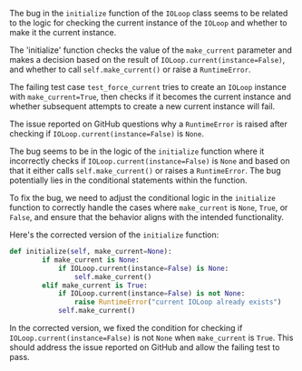 The bug in the `initialize` function of the `IOLoop` class seems to be related to the logic for checking the current instance of the `IOLoop` and whether to make it the current instance. 

The 'initialize' function checks the value of the `make_current` parameter and makes a decision based on the result of `IOLoop.current(instance=False)`, and whether to call `self.make_current()` or raise a `RuntimeError`.

The failing test case `test_force_current` tries to create an `IOLoop` instance with `make_current=True`, then checks if it becomes the current instance and whether subsequent attempts to create a new current instance will fail.

The issue reported on GitHub questions why a `RuntimeError` is raised after checking if `IOLoop.current(instance=False)` is `None`.

The bug seems to be in the logic of the `initialize` function where it incorrectly checks if `IOLoop.current(instance=False)` is `None` and based on that it either calls `self.make_current()` or raises a `RuntimeError`. The bug potentially lies in the conditional statements within the function.

To fix the bug, we need to adjust the conditional logic in the `initialize` function to correctly handle the cases where `make_current` is `None`, `True`, or `False`, and ensure that the behavior aligns with the intended functionality.

Here's the corrected version of the `initialize` function:

```python
def initialize(self, make_current=None):
        if make_current is None:
            if IOLoop.current(instance=False) is None:
                self.make_current()
        elif make_current is True:
            if IOLoop.current(instance=False) is not None:
                raise RuntimeError("current IOLoop already exists")
            self.make_current()
```

In the corrected version, we fixed the condition for checking if `IOLoop.current(instance=False)` is not `None` when `make_current` is `True`. This should address the issue reported on GitHub and allow the failing test to pass.